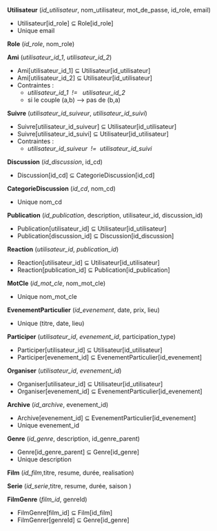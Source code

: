 **Utilisateur** (_id_utilisateur_, nom_utilisateur, mot_de_passe, id_role, email)

- Utilisateur\[id_role\] ⊆ Role\[id_role\]
- Unique email

**Role** (_id_role_, nom_role)

**Ami** (_utilisateur_id_1_, _utilisateur_id_2_)

- Ami\[utilisateur_id_1\] ⊆ Utilisateur\[id_utilisateur\]
- Ami\[utilisateur_id_2\] ⊆ Utilisateur\[id_utilisateur\]
- Contraintes :
  - _utilisateur_id_1  !=   utilisateur_id_2_
  - si le couple (a,b) --> pas de (b,a)

**Suivre** (_utilisateur_id_suiveur_, _utilisateur_id_suivi_)

- Suivre\[utilisateur_id_suiveur\] ⊆ Utilisateur\[id_utilisateur\]
- Suivre\[utilisateur_id_suivi\] ⊆ Utilisateur\[id_utilisateur\]
- Contraintes :
  - _utilisateur_id_suiveur  !=  utilisateur_id_suivi_

**Discussion** (_id_discussion_, id_cd)

- Discussion\[id_cd\] ⊆ CategorieDiscussion\[id_cd\]

**CategorieDiscussion** (_id_cd_, nom_cd)

- Unique nom_cd

**Publication** (_id_publication_, description, utilisateur_id, discussion_id)

- Publication\[utilisateur_id\] ⊆ Utilisateur\[id_utilisateur\]
- Publication\[discussion_id\] ⊆ Discussion\[id_discussion\]

**Reaction** (_utilisateur_id_, _publication_id_)

- Reaction\[utilisateur_id\] ⊆ Utilisateur\[id_utilisateur\]
- Reaction\[publication_id\] ⊆ Publication\[id_publication\]

**MotCle** (_id_mot_cle_, nom_mot_cle)

- Unique nom_mot_cle

**EvenementParticulier** (_id_evenement_, date, prix, lieu)

- Unique (titre, date, lieu)

**Participer** (_utilisateur_id_, _evenement_id_, participation_type)

- Participer\[utilisateur_id\] ⊆ Utilisateur\[id_utilisateur\]
- Participer\[evenement_id\] ⊆ EvenementParticulier\[id_evenement\]

**Organiser** (_utilisateur_id_, _evenement_id_)

- Organiser\[utilisateur_id\] ⊆ Utilisateur\[id_utilisateur\]
- Organiser\[evenement_id\] ⊆ EvenementParticulier\[id_evenement\]

**Archive** (_id_archive_, evenement_id)

- Archive\[evenement_id\] ⊆ EvenementParticulier\[id_evenement\]
- Unique evenement_id

**Genre** (_id_genre_, description, id_genre_parent)

- Genre\[id_genre_parent\] ⊆ Genre\[id_genre\]
- Unique description

**Film** (_id_film_,titre, resume, durée, realisation)

**Serie** (_id_serie_,titre, resume, durée, saison )

**FilmGenre** (_film_id_, genreId)

- FilmGenre\[film_id\] ⊆ Film\[id_film\]
- FilmGenrer\[genreId\] ⊆ Genre\[id_genre\]
